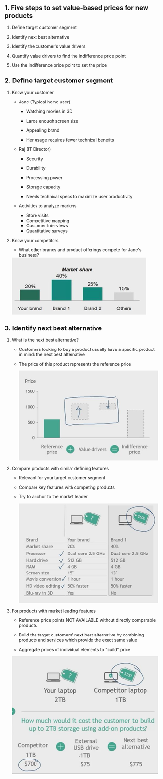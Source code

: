 ## 1. Five steps to set value-based prices for new products

1. Define target customer segment

2. Identify next best alternative

3. Identify the customer's value drivers

4. Quantify value drivers to find the indifference price point

5. Use the indifference price point to set the price

## 2. Define target customer segment

1. Know your customer

    - Jane (Typical home user)
        - Watching movies in 3D
        - Large enough screen size
        - Appealing brand
        
        - Her usage requires fewer technical benefits

    - Raj (IT Director)
        - Security
        - Durability
        - Processing power
        - Storage capacity
        
        - Needs technical specs to maximize user productivity

    - Activities to analyze markets
        - Store visits
        - Competitive mapping
        - Customer Interviews
        - Quantitative surveys



2. Know your competitors

    - What other brands and product offerings compete for Jane's business?

    <img src="Img/06_Value_Based_Price_Setting_for_a_New_Product_Step_1_2_1.jpg">


## 3. Identify next best alternative

1. What is the next best alternative?
    - Customers looking to buy a product usually have a specific product in mind: the next best alternative

    - The price of this product represents the reference price

        <img src="Img/06_Value_Based_Price_Setting_for_a_New_Product_Step_1_2_2.jpg">

2. Compare products with similar defining features

    - Relevant for your target customer segment

    - Compare key features with competing products

    - Try to anchor to the market leader

        <img src="Img/06_Value_Based_Price_Setting_for_a_New_Product_Step_1_2_3.jpg">

3. For products with market leading features

    - Reference price points NOT AVAILABLE without directly comparable products
    - Build the target customers' next best alternative by combining products and services which provide the exact same value

    - Aggregate prices of individual elements to "build" price

    <img src="Img/06_Value_Based_Price_Setting_for_a_New_Product_Step_1_2_4.jpg">
